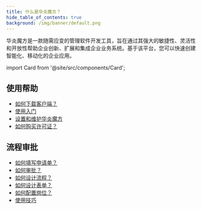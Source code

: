 ```yaml
---
title: 什么是华炎魔方？
hide_table_of_contents: true
background: /img/banner/default.png
---
```


华炎魔方是一款随需应变的管理软件开发工具，旨在通过其强大的敏捷性、灵活性和开放性帮助企业创新、扩展和集成企业业务系统。基于该平台，您可以快速创建智能化、移动化的企业应用。

import Card from '@site/src/components/Card';

<div class="mt-12 grid gap-5 mx-auto md:grid-cols-2 lg:max-w-none">

  <Card image="https://www-steedos-com.oss-accelerate.aliyuncs.com/videos/steedos/steedos-open-source.jpg"
    category="视频"
    title="华炎魔方助力企业数字化转型"
    href="/https://www-steedos-com.oss-accelerate.aliyuncs.com/videos/steedos/steedos-open-source.mp4/"/>

  <Card image="https://www-steedos-com.oss-accelerate.aliyuncs.com/videos/creator/steedos-platform-features.jpg"
    category="视频"
    title="华炎魔十大引擎，开发效率提升十倍"
    href="https://www-steedos-com.oss-accelerate.aliyuncs.com/videos/creator/steedos-platform-features-960.mp4"/>

</div>

## 使用帮助

- [如何下载客户端？](/help/download)
- [使用入门](/help/user)
- [设置和维护华炎魔方](/help/admin)
- [如何购买许可证？](https://www.steedos.com/help/company/license)
## 流程审批

- [如何填写申请单？](/help/workflow/instance_add.md)
- [如何审批？](/help/workflow/instance_approve.md)
- [如何设计流程？](/help/workflow/admin_flow)
- [如何设计表单？](/help/workflow/admin_form)
- [如何配置岗位？](/help/workflow/admin_positions)
- [使用技巧](/help/workflow/faq)
